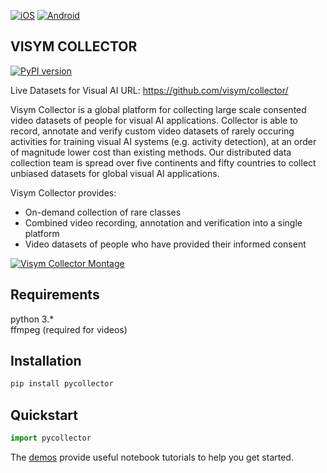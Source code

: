 [![iOS](https://upload.wikimedia.org/wikipedia/commons/3/3c/Download_on_the_App_Store_Badge.svg)](https://visym.com/collector)  [![Android](https://lh3.googleusercontent.com/cjsqrWQKJQp9RFO7-hJ9AfpKzbUb_Y84vXfjlP0iRHBvladwAfXih984olktDhPnFqyZ0nu9A5jvFwOEQPXzv7hr3ce3QVsLN8kQ2Ao=s0)](https://visym.com/collector)



VISYM COLLECTOR
-------------------
[![PyPI version](https://badge.fury.io/py/pycollector.svg)](https://badge.fury.io/py/pycollector)

Live Datasets for Visual AI
URL: https://github.com/visym/collector/    

Visym Collector is a global platform for collecting large scale consented video datasets of people for visual AI applications. Collector is able to record, annotate and verify custom video datasets of rarely occuring activities for training visual AI systems (e.g. activity detection), at an order of magnitude lower cost than existing methods. Our distributed data collection team is spread over five continents and fifty countries to collect unbiased datasets for global visual AI applications.
   
Visym Collector provides:  

* On-demand collection of rare classes  
* Combined video recording, annotation and verification into a single platform  
* Video datasets of people who have provided their informed consent  

[![Visym Collector Montage](http://i3.ytimg.com/vi/HjNa7_T-Xkc/maxresdefault.jpg)](https://youtu.be/HjNa7_T-Xkc)


Requirements
-------------------
python 3.*  
ffmpeg (required for videos)  


Installation
-------------------

```python
pip install pycollector
```

Quickstart
-------------------
```python
import pycollector
```

The [demos](https://github.com/visym/collector/demo) provide useful notebook tutorials to help you get started.


